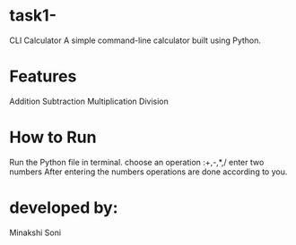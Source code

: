 # task1-
CLI Calculator
A simple command-line calculator built using Python.

# Features
 Addition
 Subtraction
 Multiplication
 Division

# How to Run
Run the Python file in terminal.
choose an operation :+,-,*,/
enter two numbers
After entering the numbers operations are done according to you.

# developed by:
Minakshi Soni

